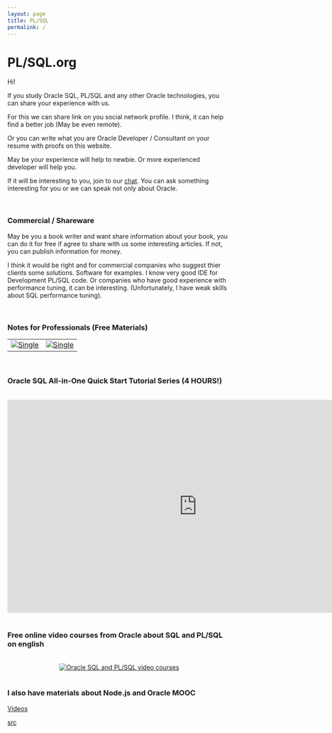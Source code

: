```yaml
---
layout: page
title: PL/SQL
permalink: /
---
```


# PL/SQL.org

Hi!

If you study Oracle SQL, PL/SQL and any other Oracle technologies, you can share your experience with us.

For this we can share link on you social network profile. I think, it can help find a better job (May be even remote).

Or you can write what you are Oracle Developer / Consultant on your resume with proofs on this website.

May be your experience will help to newbie. Or more experienced developer will help you.

If it will be interesting to you, join to our <a href="https://oracledba.net/chat/">chat</a>. You can ask something interesting for you or we can speak not only about Oracle.

<br/>

### Commercial / Shareware

May be you a book writer and want share information about your book, you can do it for free if agree to share with us some interesting articles. If not, you can publish information for money.

I think it would be right and for commercial companies who suggest thier clients some solutions. Software for examples. I know very good IDE for Development PL/SQL code. Or companies who have good experience with performance tuning, it can be interesting. (Unfortunately, I have weak skills about SQL performance tuning).

<br/>

### Notes for Professionals (Free Materials)

<div align="center">

<table>

<tr>
<td>

 <a href="https://goalkicker.com/OracleDatabaseBook/">
    <img src="https://goalkicker.com/OracleDatabaseBook/OracleDatabaseGrow.png" border="0" alt="Single"></a>

</td>
<td>

  <a href="https://goalkicker.com/SQLBook/">
    <img src="https://goalkicker.com/SQLBook/SQLGrow.png" border="0" alt="Single"></a>

</td>
</tr>

</table>

</div>

<br/>

### Oracle SQL All-in-One Quick Start Tutorial Series (4 HOURS!)

<br/>

<div align="center">

<iframe width="853" height="480" src="https://www.youtube.com/embed/1o0c-zD3iFU" frameborder="0" allow="accelerometer; autoplay; encrypted-media; gyroscope; picture-in-picture" allowfullscreen></iframe>

</div>

<br/>

### Free online video courses from Oracle about SQL and PL/SQL on english

<br/>

<div align="center">
    <a href="/video-courses/2018/"><img src="//plsql.ru/img/mooc-sql-plsql-fundamentals.png" alt="Oracle SQL and PL/SQL video courses" border="0" /></a>
</div>

<br/>

### I also have materials about Node.js and Oracle MOOC

<a href="https://labs.jsdev.org/backend/nodejs/2018/introduction-to-nodejs-using-oracle-cloud/" rel="nofollow">Videos</a>

<a href="https://github.com/marley-nodejs/oracle-mooc-introduction-to-nodejs-using-oracle-cloud" rel="nofollow">src</a>
